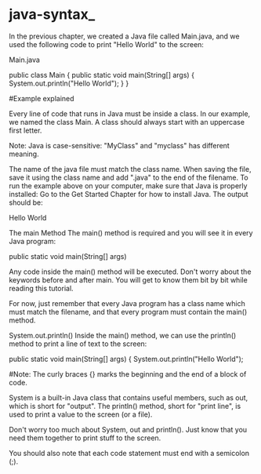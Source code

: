 # java-syntax_
In the previous chapter, we created a Java file called Main.java, and we used the following code to print "Hello World" to the screen:


Main.java

public class Main {
  public static void main(String[] args) {
    System.out.println("Hello World");
  }
}

#Example explained

Every line of code that runs in Java must be inside a class. In our example, we named the class Main. A class should always start with an uppercase first letter.

Note: Java is case-sensitive: "MyClass" and "myclass" has different meaning.

The name of the java file must match the class name. When saving the file, save it using the class name and add ".java" to the end of the filename. To run the example above on your computer, make sure that Java is properly installed: Go to the Get Started Chapter for how to install Java. The output should be:

Hello World

The main Method
The main() method is required and you will see it in every Java program:

public static void main(String[] args)

Any code inside the main() method will be executed. Don't worry about the keywords before and after main. You will get to know them bit by bit while reading this tutorial.

For now, just remember that every Java program has a class name which must match the filename, and that every program must contain the main() method.

System.out.println()
Inside the main() method, we can use the println() method to print a line of text to the screen:

public static void main(String[] args) {
  System.out.println("Hello World");
  
  #Note: The curly braces {} marks the beginning and the end of a block of code.

System is a built-in Java class that contains useful members, such as out, which is short for "output". The println() method, short for "print line", is used to print a value to the screen (or a file).

Don't worry too much about System, out and println(). Just know that you need them together to print stuff to the screen.

You should also note that each code statement must end with a semicolon (;).
